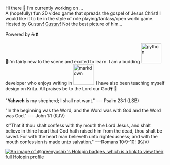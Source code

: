 Hi there 👋
I’m currently working on ...  
A (hopefully) fun 2D video game that spreads the gospel of Jesus Christ! I would like it to be in the style of role playing/fantasy/open world game. Hosted by Gustav!
[Gustav](https://github.com/GreenYoshiX/GreenYoshiX/assets/148284948/58218b51-5e7f-47ce-9670-71dde215bf19)!   Not the best picture of him...

Powered by ☕❣️

🌱I'm fairly new to the scene and excited to learn. I am a budding <img width="64" height="64" src="https://img.icons8.com/nolan/64/python.png" alt="python"/> developer who enjoys writing in <img width="64" height="64" src="https://img.icons8.com/nolan/64/markdown.png" alt="markdown"/>. I have also been teaching myself design on Krita.
All praises be to the Lord our God❣️ 🙏

"**Yahweh** is my shepherd; I shall not want." --- Psalm 23:1 (LSB)

"In the beginning was the Word, and the Word was with God and the Word was God." --- John 1:1 (KJV)

✡️"That if thou shalt confess with thy mouth the Lord Jesus, and shalt believe in thine heart that God hath raised him from the dead, thou shalt be saved. For with the heart man believeth unto righteousness; and with the mouth confession is made unto salvation." ---Romans 10:9-10! (KJV)

[![An image of @greenyoshix's Holopin badges, which is a link to view their full Holopin profile](https://holopin.me/greenyoshix)](https://holopin.io/@greenyoshix)
